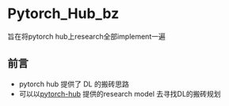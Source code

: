 # Pytorch_Hub_bz
旨在将pytorch hub上research全部implement一遍

## 前言
- pytorch hub 提供了 DL 的搬砖思路
- 可以以[pytorch-hub](https://pytorch.org/hub/research-models/) 提供的research model 去寻找DL的搬砖规划
